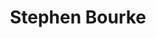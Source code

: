 ---
title: Stephen Bourke
category: team
published: true
position: Collaborator
image: stephen-bourke.jpg
project: current limerick-city-model
---